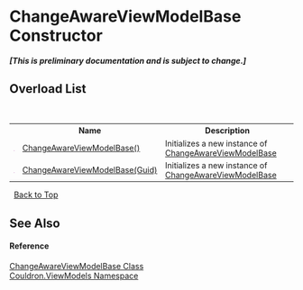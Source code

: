 # ChangeAwareViewModelBase Constructor 
 _**\[This is preliminary documentation and is subject to change.\]**_


## Overload List
&nbsp;<table><tr><th></th><th>Name</th><th>Description</th></tr><tr><td>![Public method](media/pubmethod.gif "Public method")</td><td><a href="M_Couldron_ViewModels_ChangeAwareViewModelBase__ctor">ChangeAwareViewModelBase()</a></td><td>
Initializes a new instance of <a href="T_Couldron_ViewModels_ChangeAwareViewModelBase">ChangeAwareViewModelBase</a></td></tr><tr><td>![Public method](media/pubmethod.gif "Public method")</td><td><a href="M_Couldron_ViewModels_ChangeAwareViewModelBase__ctor_1">ChangeAwareViewModelBase(Guid)</a></td><td>
Initializes a new instance of <a href="T_Couldron_ViewModels_ChangeAwareViewModelBase">ChangeAwareViewModelBase</a></td></tr></table>&nbsp;
<a href="#changeawareviewmodelbase-constructor">Back to Top</a>

## See Also


#### Reference
<a href="T_Couldron_ViewModels_ChangeAwareViewModelBase">ChangeAwareViewModelBase Class</a><br /><a href="N_Couldron_ViewModels">Couldron.ViewModels Namespace</a><br />